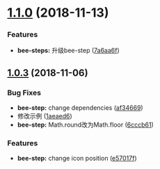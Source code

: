 <a name="1.1.0"></a>
# [1.1.0](https://github.com/tinper-bee/bee-step/compare/v1.0.3...v1.1.0) (2018-11-13)


### Features

* **bee-steps:** 升级bee-step ([7a6aa6f](https://github.com/tinper-bee/bee-step/commit/7a6aa6f))



<a name="1.0.3"></a>
## [1.0.3](https://github.com/tinper-bee/bee-step/compare/af34669...v1.0.3) (2018-11-06)


### Bug Fixes

* **bee-step:** change dependencies ([af34669](https://github.com/tinper-bee/bee-step/commit/af34669))
* 修改示例 ([1aeaed6](https://github.com/tinper-bee/bee-step/commit/1aeaed6))
* **bee-step:** Math.round改为Math.floor ([6cccb61](https://github.com/tinper-bee/bee-step/commit/6cccb61))


### Features

* **bee-step:** change icon position ([e57017f](https://github.com/tinper-bee/bee-step/commit/e57017f))



